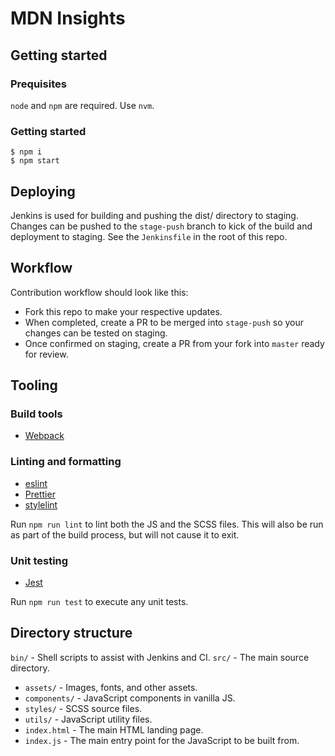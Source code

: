 # MDN Insights

## Getting started

### Prequisites

`node` and `npm` are required. Use `nvm`.

### Getting started

    $ npm i
    $ npm start

## Deploying

Jenkins is used for building and pushing the dist/ directory to staging. Changes can be pushed to the `stage-push` branch to kick of the build and deployment to staging. See the `Jenkinsfile` in the root of this repo.

## Workflow

Contribution workflow should look like this:

- Fork this repo to make your respective updates.
- When completed, create a PR to be merged into `stage-push` so your changes can be tested on staging.
- Once confirmed on staging, create a PR from your fork into `master` ready for review.

## Tooling

### Build tools

- [Webpack](http://browserify.org/)

### Linting and formatting

- [eslint](http://www.jshint.com/docs/)
- [Prettier](https://prettier.io/)
- [stylelint](https://github.com/stylelint/stylelint)

Run `npm run lint` to lint both the JS and the SCSS files. This will also be run as part of the build process, but will not cause it to exit.

### Unit testing

- [Jest](https://jestjs.io/)

Run `npm run test` to execute any unit tests.

## Directory structure

`bin/` - Shell scripts to assist with Jenkins and CI.
`src/` - The main source directory.
- `assets/` - Images, fonts, and other assets.
- `components/` - JavaScript components in vanilla JS.
- `styles/` - SCSS source files.
- `utils/` - JavaScript utility files.
- `index.html` - The main HTML landing page.
- `index.js` - The main entry point for the JavaScript to be built from.
